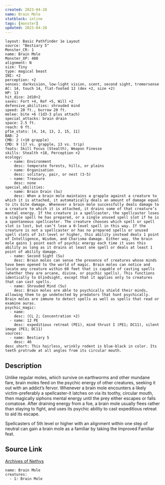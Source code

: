 ```yaml
---
created: 2023-04-28
name: Brain Mole
statblock: inline
tags: [monster]
updated: 2023-04-28
---
```

```statblock
layout: Basic Pathfinder 1e Layout
source: "Bestiary 5"
Monster_CR: 1
name: Brain Mole
Monster_XP: 400
alignment: N
size: Tiny
type: magical beast
INI: +2
perception: +2
senses: darkvision, low-light vision, scent, second sight, tremorsense
AC: 14, touch 14, flat-footed 12 (dex +2, size +2)
HP: 13
hit_dice: 2d10+2
saves: Fort +4, Ref +5, Will +2
defensive_abilities: shrouded mind
speed: 20 ft., burrow 20 ft.
melee: bite +6 (1d3-3 plus attach)
special_attacks: brain drain
space: 2.5 ft.
reach: 0 ft.
pf1e_stats: [4, 14, 13, 2, 15, 11]
BAB: 2
CMB: 2 (+10 grapple)
CMD: 9 (17 vs. grapple, 13 vs. trip)
feats: Skill Focus (Stealth), Weapon Finesse
skills: Stealth +18, Perception +2
ecology:
  - name: Environment
    desc: temperate forests, hills, or plains
  - name: Organisation
    desc: solitary, pair, or nest (3-5)
  - name: Treasure
    desc: none
special_abilities:
  - name: Brain Drain (Su)
    desc: When a brain mole maintains a grapple against a creature to which it is attached, it automatically deals an amount of damage equal to its bite damage. Whenever a brain mole successfully deals damage to a creature to which it is attached, it drains some of that creature’s mental energy. If the creature is a spellcaster, the spellcaster loses a single spell he has prepared, or a single unused spell slot if he is a spontaneous spellcaster. The creature chooses which spell or spell slot is lost, but can’t lose a 0-level spell in this way. If the creature is not a spellcaster or has no prepared spells or unused spell slots of 1st-level or higher, this ability instead deals 1 point of Intelligence, Wisdom, and Charisma damage. Either way, the brain mole gains 1 point each of psychic energy each time it uses this ability as long as it drains at least one spell or deals at least 1 point of ability damage.
  - name: Second Sight (Su)
    desc: Brain moles can sense the presence of creatures whose minds have been opened to the world of magic. Brain moles can notice and locate any creature within 60 feet that is capable of casting spells (whether they are arcane, divine, or psychic spells). This functions identically to blindsight, except that it applies only to creatures that can cast spells.
  - name: Shrouded Mind (Su)
    desc: Brain moles are able to psychically shield their minds, allowing them to go undetected by predators that hunt psychically. Brain moles are immune to detect spells as well as spells that read or examine auras.
psychic_magic:
  - name:
    desc: (CL 2; Concentration +2)
  - name: 12 PE
    desc: expeditious retreat (PE1), mind thrust I (PE1; DC11), silent image (PE1; DC11)
sources:
  - name: Bestiary 5
    desc: 46
desc_short: This hairless, wrinkly rodent is blue-black in color. Its teeth protrude at all angles from its circular mouth.
```
## Description
Unlike regular moles, which survive on earthworms and other mundane fare, brain moles feed on the psychic energy of other creatures, seeking it out with an addict’s fervor. Whenever a brain mole encounters a likely victim-preferably a spellcaster-it latches on via its toothy, circular mouth, then magically siphons mental energy until the prey either escapes or falls comatose. After draining energy from a foe, a brain mole usually flees rather than staying to fight, and uses its psychic ability to cast expeditious retreat to aid its escape.

Spellcasters of 5th level or higher with an alignment within one step of neutral can gain a brain mole as a familiar by taking the Improved Familiar feat.
## Source Link
[Archives of Nethys](https://aonprd.com/MonsterDisplay.aspx?ItemName=Brain%20Mole)
```encounter-table
name: Brain Mole
creatures:
  - 1: Brain Mole
```
